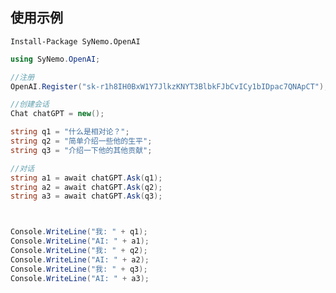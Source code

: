 ## 使用示例

```Install-Package SyNemo.OpenAI```

```C#
using SyNemo.OpenAI;

//注册
OpenAI.Register("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");

//创建会话
Chat chatGPT = new();

string q1 = "什么是相对论？";
string q2 = "简单介绍一些他的生平";
string q3 = "介绍一下他的其他贡献";

//对话
string a1 = await chatGPT.Ask(q1);
string a2 = await chatGPT.Ask(q2);
string a3 = await chatGPT.Ask(q3);



Console.WriteLine("我: " + q1);
Console.WriteLine("AI: " + a1);
Console.WriteLine("我: " + q2);
Console.WriteLine("AI: " + a2);
Console.WriteLine("我: " + q3);
Console.WriteLine("AI: " + a3);
```

